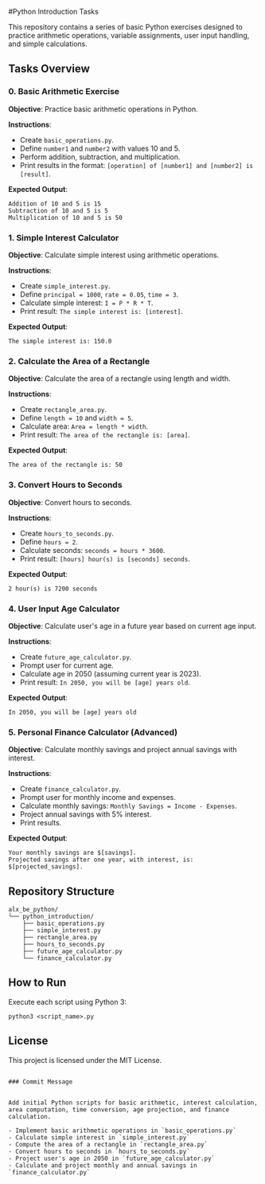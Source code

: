 #Python Introduction Tasks

This repository contains a series of basic Python exercises designed to practice arithmetic operations, variable assignments, user input handling, and simple calculations.

## Tasks Overview

### 0. Basic Arithmetic Exercise
**Objective**: Practice basic arithmetic operations in Python.

**Instructions**:
- Create `basic_operations.py`.
- Define `number1` and `number2` with values 10 and 5.
- Perform addition, subtraction, and multiplication.
- Print results in the format: `[operation] of [number1] and [number2] is [result]`.

**Expected Output**:
```
Addition of 10 and 5 is 15
Subtraction of 10 and 5 is 5
Multiplication of 10 and 5 is 50
```

### 1. Simple Interest Calculator
**Objective**: Calculate simple interest using arithmetic operations.

**Instructions**:
- Create `simple_interest.py`.
- Define `principal = 1000`, `rate = 0.05`, `time = 3`.
- Calculate simple interest: `I = P * R * T`.
- Print result: `The simple interest is: [interest]`.

**Expected Output**:
```
The simple interest is: 150.0
```

### 2. Calculate the Area of a Rectangle
**Objective**: Calculate the area of a rectangle using length and width.

**Instructions**:
- Create `rectangle_area.py`.
- Define `length = 10` and `width = 5`.
- Calculate area: `Area = length * width`.
- Print result: `The area of the rectangle is: [area]`.

**Expected Output**:
```
The area of the rectangle is: 50
```

### 3. Convert Hours to Seconds
**Objective**: Convert hours to seconds.

**Instructions**:
- Create `hours_to_seconds.py`.
- Define `hours = 2`.
- Calculate seconds: `seconds = hours * 3600`.
- Print result: `[hours] hour(s) is [seconds] seconds`.

**Expected Output**:
```
2 hour(s) is 7200 seconds
```

### 4. User Input Age Calculator
**Objective**: Calculate user's age in a future year based on current age input.

**Instructions**:
- Create `future_age_calculator.py`.
- Prompt user for current age.
- Calculate age in 2050 (assuming current year is 2023).
- Print result: `In 2050, you will be [age] years old`.

**Expected Output**:
```
In 2050, you will be [age] years old
```

### 5. Personal Finance Calculator (Advanced)
**Objective**: Calculate monthly savings and project annual savings with interest.

**Instructions**:
- Create `finance_calculator.py`.
- Prompt user for monthly income and expenses.
- Calculate monthly savings: `Monthly Savings = Income - Expenses`.
- Project annual savings with 5% interest.
- Print results.

**Expected Output**:
```
Your monthly savings are $[savings].
Projected savings after one year, with interest, is: $[projected_savings].
```

## Repository Structure

```
alx_be_python/
└── python_introduction/
    ├── basic_operations.py
    ├── simple_interest.py
    ├── rectangle_area.py
    ├── hours_to_seconds.py
    ├── future_age_calculator.py
    └── finance_calculator.py
```

## How to Run

Execute each script using Python 3:
```
python3 <script_name>.py
```

## License

This project is licensed under the MIT License.
```

### Commit Message


Add initial Python scripts for basic arithmetic, interest calculation, area computation, time conversion, age projection, and finance calculation.

- Implement basic arithmetic operations in `basic_operations.py`
- Calculate simple interest in `simple_interest.py`
- Compute the area of a rectangle in `rectangle_area.py`
- Convert hours to seconds in `hours_to_seconds.py`
- Project user's age in 2050 in `future_age_calculator.py`
- Calculate and project monthly and annual savings in `finance_calculator.py`
```
